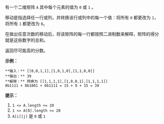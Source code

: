 有一个二维矩阵 `A` 其中每个元素的值为 `0` 或 `1` 。

移动是指选择任一行或列，并转换该行或列中的每一个值：将所有 `0` 都更改为 `1`，将所有 `1` 都更改为 `0`。

在做出任意次数的移动后，将该矩阵的每一行都按照二进制数来解释，矩阵的得分就是这些数字的总和。

返回尽可能高的分数。



**示例：**

    
    
    **输入：** [[0,0,1,1],[1,0,1,0],[1,1,0,0]]
    **输出：** 39
    **解释：** 转换为 [[1,1,1,1],[1,0,0,1],[1,1,1,1]]
    0b1111 + 0b1001 + 0b1111 = 15 + 9 + 15 = 39



**提示：**

  1. `1 <= A.length <= 20`
  2. `1 <= A[0].length <= 20`
  3. `A[i][j]` 是 `0` 或 `1`

